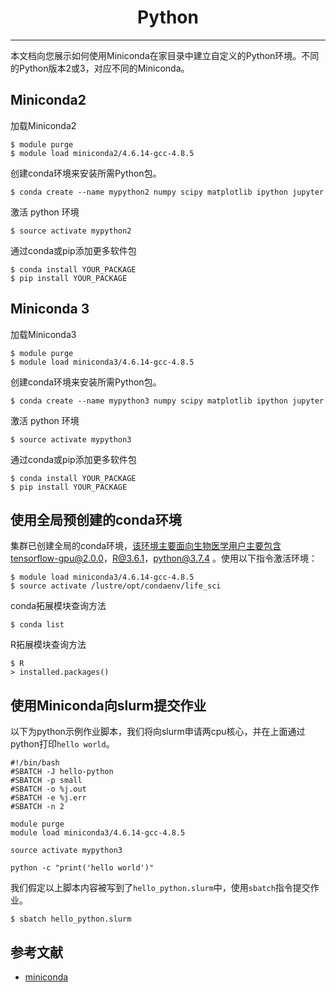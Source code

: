 # <center>Python</center>
------------
本文档向您展示如何使用Miniconda在家目录中建立自定义的Python环境。不同的Python版本2或3，对应不同的Miniconda。

## Miniconda2
加载Miniconda2

```
$ module purge
$ module load miniconda2/4.6.14-gcc-4.8.5
```
创建conda环境来安装所需Python包。
```
$ conda create --name mypython2 numpy scipy matplotlib ipython jupyter
```
激活 python 环境
```
$ source activate mypython2
```
通过conda或pip添加更多软件包

```
$ conda install YOUR_PACKAGE
$ pip install YOUR_PACKAGE
```

## Miniconda 3
加载Miniconda3
```
$ module purge
$ module load miniconda3/4.6.14-gcc-4.8.5
```
创建conda环境来安装所需Python包。
```
$ conda create --name mypython3 numpy scipy matplotlib ipython jupyter
```
激活 python 环境
```
$ source activate mypython3
```
通过conda或pip添加更多软件包
```
$ conda install YOUR_PACKAGE
$ pip install YOUR_PACKAGE
```

## 使用全局预创建的conda环境

集群已创建全局的conda环境，该环境主要面向生物医学用户主要包含tensorflow-gpu@2.0.0，R@3.6.1，python@3.7.4 。使用以下指令激活环境：

```
$ module load miniconda3/4.6.14-gcc-4.8.5 
$ source activate /lustre/opt/condaenv/life_sci
```

conda拓展模块查询方法
```
$ conda list
```

R拓展模块查询方法
```
$ R
> installed.packages()
```

## 使用Miniconda向slurm提交作业

以下为python示例作业脚本，我们将向slurm申请两cpu核心，并在上面通过python打印`hello world`。

```
#!/bin/bash
#SBATCH -J hello-python
#SBATCH -p small
#SBATCH -o %j.out
#SBATCH -e %j.err
#SBATCH -n 2

module purge
module load miniconda3/4.6.14-gcc-4.8.5

source activate mypython3

python -c "print('hello world')"
```

我们假定以上脚本内容被写到了`hello_python.slurm`中，使用`sbatch`指令提交作业。

```
$ sbatch hello_python.slurm
```



## 参考文献

- [miniconda](https://docs.conda.io/en/latest/miniconda.html)
